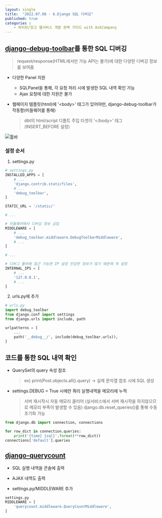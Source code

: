 ```yaml
---
layout: single
title:  "2022.07.08 - 6.Django SQL 디버깅"
published: true
categories : 
    - 파이썬/장고 웹서비스 개발 완벽 가이드 with AskCompany
---
```


## [django-debug-toolbar](https://django-debug-toolbar.readthedocs.io/en/latest/)를 통한 SQL 디버깅
> request/response(HTML에서만 가능 API는 불가)에 대한 다양한 디버깅 정보를 보여줌

- 다양한 Panel 지원
    - SQLPanel을 통해, 각 요청 처리 시에 발생한 SQL 내역 확인 가능
    - Ajax 요청에 대한 지원은 불가

- 웹페이지 템플릿(html)에 '&#60;body&#62;' 태그가 있어야만, django-debug-toolbar가 작동함(미들웨어를 통해)
    > dbt의 html/script 디폴트 주입 타겟이 '&#60;/body&#62;' 태그 (INSERT_BEFORE 설정)

![툴바](../../../jmsmg.github.io/img/django6_01.png)

### 설정 순서
1. settings.py

``` python
# settings.py
INSTALLED_APPS = [
    # ...
    'django.contrib.staticfiles',
    # ...
    'debug_toolbar',
]

STATIC_URL = '/static/'

# ...

# 미들웨어에서 디버깅 정보 삽입
MIDDLEWARE = [
    # ...
    'debug_toolbar.middleware.DebugToolbarMiddleware',
    # ...
]

# ...

# 디버그 툴바에 접근 가능한 IP 설정 민감한 정보가 많기 때문에 꼭 설정
INTERNAL_IPS = [
    # ...
    '127.0.0.1',
    # ...
]
```

2. urls.py에 추가
  
``` python
# urls.py
import debug_toolbar
from django.conf import settings
from django.urls import include, path

urlpatterns = [
    ...
    path('__debug__/', include(debug_toolbar.urls)),
]
```

## 코드를 통한 SQL 내역 확인

- QuerySet의 query 속성 참조
    > ex) print(Post.objects.all().query) -> 실제 문자열 참조 시에 SQL 생성

- settings.DEBUG = True 시에만 쿼리 실행내역을 메모리에 누적
    > 서버 재시작시 자동 메모리 클리어 (실서비스에서 서버 재시작을 하지않으므로 메모리 부족이 발생할 수 있음)
    >django.db.reset_queries()를 통해 수동 초기화 가능

``` python
from django.db import connection, connections

for row_dict in connection.queries:
    print('{time} {sql}'.format(**row_dict))
connections['default'].queries
```

## [django-querycount](https://github.com/bradmontgomery/django-querycount)

- SQL 실행 내역을 콘솔에 출력
- AJAX 내역도 출력

- settings.py/MIDDLEWARE 추가
``` python
settings.py
MIDDLEWARE = [
    'querycount.middleware.QueryCountMiddleware',
]
```